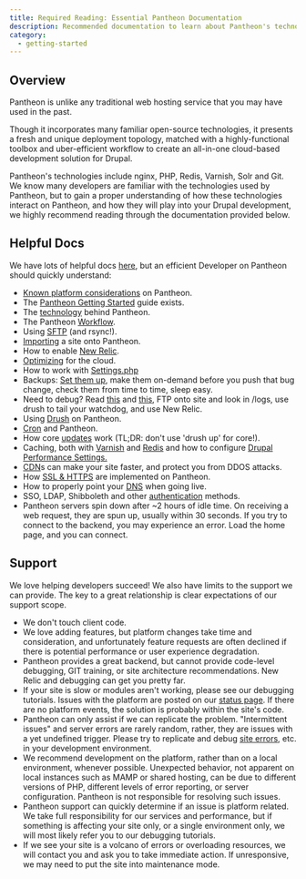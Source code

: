 ```yaml
---
title: Required Reading: Essential Pantheon Documentation
description: Recommended documentation to learn about Pantheon's technologies.
category:
  - getting-started
---
```


## Overview

Pantheon is unlike any traditional web hosting service that you may have used in the past.

Though it incorporates many familiar open-source technologies, it presents a fresh and unique deployment topology, matched with a highly-functional toolbox and uber-efficient workflow to create an all-in-one cloud-based development solution for Drupal.  


Pantheon's technologies include nginx, PHP, Redis, Varnish, Solr and Git. We know many developers are familiar with the technologies used by Pantheon, but to gain a proper understanding of how these technologies interact on Pantheon, and how they will play into your Drupal development, we highly recommend reading through the documentation provided below.

## Helpful Docs

We have lots of helpful docs [here](http://helpdesk.getpantheon.com/), but an efficient Developer on Pantheon should quickly understand:

- [Known platform considerations](/articles/running-drupal/known-limitations/) on Pantheon.
- The [Pantheon Getting Started](/articles/howto/pantheon-101-getting-started/-pantheon-101-getting-started) guide exists.
- The [technology](/articles/advanced-topics/all-about-application-containers/) behind Pantheon.
- The Pantheon [Workflow](/articles/howto/using-the-pantheon-workflow/).
- Using [SFTP](/articles/advanced-topics/rsync-and-sftp/-rsync-and-sftp) (and rsync!).
- [Importing](/articles/advanced-topics/importing-an-existing-drupal-site-to-pantheon/) a site onto Pantheon.
- How to enable [New Relic](/articles/howto/new-relic-performance-analysis-on-pantheon/-enabling-new-relic).
- [Optimizing](/articles/getting-started/optimization-for-pantheon-and-the-cloud/-optimization-for-pantheon-and-the-cloud) for the cloud.
- How to work with [Settings.php](/articles/howto/configuring-settings-php/-working-with-settings-php)
- Backups: [Set them up](/articles/getting-started/backup-creation/-creating-a-backup), make them on-demand before you push that bug change, check them from time to time, sleep easy.
- Need to debug? Read [this](/articles/getting-started/php-errors-and-exceptions/) and [this](/articles/getting-started/errors-and-server-responses/), FTP onto site and look in /logs, use drush to tail your watchdog, and use New Relic.
- Using [Drush](/articles/advanced-topics/drush-command-line-utility/-using-drush-on-pantheon) on Pantheon.
- [Cron](/articles/howto/cron-on-pantheon/) and Pantheon.
- How core [updates](/articles/running-drupal/drupal-core-updates/-core-updates) work (TL;DR: don't use 'drush up' for core!).
- Caching, both with [Varnish](/articles/advanced-topics/varnish-caching-for-high-performance/-working-with-varnish-on-pantheon) and [Redis](/articles/howto/redis-as-a-caching-backend/-understanding-redis-cache
) and how to configure [Drupal Performance Settings.](/articles/running-drupal/drupal-s-performance-and-caching-settings/-drupal-s-performance-settings)
- [CDN](/articles/advanced-topics/content-delivery-network-cdn-for-file-distribution/)s can make your site faster, and protect you from DDOS attacks.
- How [SSL & HTTPS](/articles/howto/adding-a-ssl-certificate-for-secure-https-communication/-getting-an-ssl-cert) are implemented on Pantheon.
- How to properly point your [DNS](/articles/running-drupal/going-live-and-launching-your-site/) when going live.
- SSO, LDAP, Shibboleth and other [authentication](/articles/advanced-topics/sso-and-identity-federation-on-pantheon/) methods.
- Pantheon servers spin down after ~2 hours of idle time. On receiving a web request, they are spun up, usually within 30 seconds. If you try to connect to the backend, you may experience an error. Load the home page, and you can connect.

## Support

We love helping developers succeed! We also have limits to the support we can provide. The key to a great relationship is clear expectations of our support scope.  

- We don't touch client code.
- We love adding features, but platform changes take time and consideration, and unfortunately feature requests are often declined if there is potential performance or user experience degradation.
- Pantheon provides a great backend, but cannot provide code-level debugging, GIT training, or site architecture recommendations. New Relic and debugging can get you pretty far.
- If your site is slow or modules aren't working, please see our debugging tutorials. Issues with the platform are posted on our [status page](http://status.getpantheon.com). If there are no platform events, the solution is probably within the site's code.
- Pantheon can only assist if we can replicate the problem. "Intermittent issues" and server errors are rarely random, rather, they are issues with a yet undefined trigger. Please try to replicate and debug [site errors](/articles/getting-started/errors-and-server-responses/), etc. in your development environment.
- We recommend development on the platform, rather than on a local environment, whenever possible. Unexpected behavior, not apparent on local instances such as MAMP or shared hosting, can be due to different versions of PHP, different levels of error reporting, or server configuration. Pantheon is not responsible for resolving such issues.
- Pantheon support can quickly determine if an issue is platform related. We take full responsibility for our services and performance, but if something is affecting your site only, or a single environment only, we will most likely refer you to our debugging tutorials.
- If we see your site is a volcano of errors or overloading resources, we will contact you and ask you to take immediate action. If unresponsive, we may need to put the site into maintenance mode.
